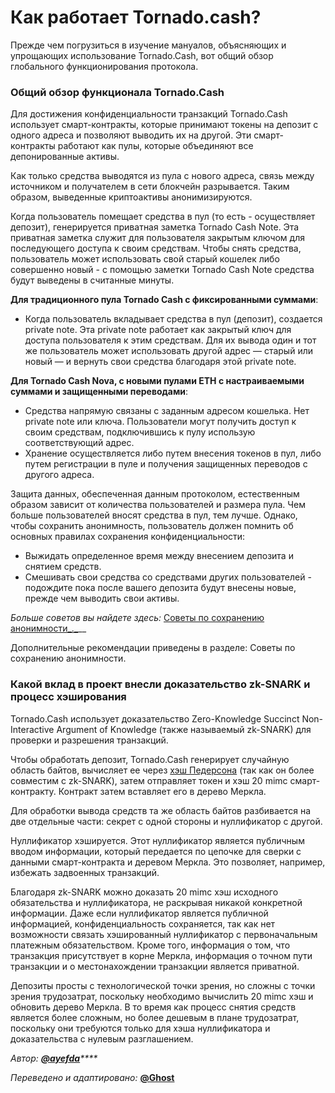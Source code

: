 # Как работает Tornado.cash?

Прежде чем погрузиться в изучение мануалов, объясняющих и упрощающих использование Tornado.Cash, вот общий обзор глобального функционирования протокола.

### **Общий обзор функционала Tornado.Cash**



Для достижения конфиденциальности транзакций Tornado.Cash использует смарт-контракты, которые принимают токены на депозит с одного адреса и позволяют выводить их на другой. Эти смарт-контракты работают как пулы, которые объединяют все депонированные активы.&#x20;

Как только средства выводятся из пула с нового адреса, связь между источником и получателем в сети блокчейн разрывается. Таким образом, выведенные криптоактивы анонимизируются.&#x20;

Когда пользователь помещает средства в пул (то есть - осуществляет депозит), генерируется приватная заметка Tornado Cash Note. Эта приватная заметка служит для пользователя закрытым ключом для последующего доступа к своим средствам. Чтобы снять средства, пользователь может использовать свой старый кошелек либо совершенно новый - с помощью заметки Tornado Cash Note средства будут выведены в считанные минуты.

**Для традиционного пула Tornado Cash с фиксированными суммами**:

* Когда пользователь вкладывает средства в пул (депозит), создается private note. Эта private note работает как закрытый ключ для доступа пользователя к этим средствам. Для их вывода один и тот же пользователь может использовать другой адрес — старый или новый — и вернуть свои средства благодаря этой private note.

**Для Tornado Cash Nova, с новыми пулами ETH с настраиваемыми суммами и защищенными переводами**:

* Средства напрямую связаны с заданным адресом кошелька. Нет private note или ключа. Пользователи могут получить доступ к своим средствам, подключившись к пулу использую соответствующий адрес.
* Хранение осуществляется либо путем внесения токенов в пул, либо путем регистрации в пуле и получения защищенных переводов с другого адреса.

Защита данных, обеспеченная данным протоколом, естественным образом зависит от количества пользователей и размера пула. Чем больше пользователей вносят средства в пул, тем лучше. Однако, чтобы сохранить анонимность, пользователь должен помнить об основных правилах сохранения конфиденциальности:

* &#x20;Выжидать определенное время между внесением депозита и снятием средств.
* &#x20;Смешивать свои средства со средствами других пользователей - подождите пока после вашего депозита будут внесены новые, прежде чем выводить свои активы.

_Больше советов вы найдете здесь:_ [Советы по сохранению анонимности_._](tips-to-remain-anonymous.md)__

Дополнительные рекомендации приведены в разделе: Советы по сохранению анонимности.

### Какой вклад в проект внесли доказательство zk-SNARK и процесс хэширования

Tornado.Cash использует доказательство Zero-Knowledge Succinct Non-Interactive Argument of Knowledge (также называемый zk-SNARK) для проверки и разрешения транзакций.

Чтобы обработать депозит, Tornado.Cash генерирует случайную область байтов, вычисляет ее через [хэш Педерсона](https://iden3-docs.readthedocs.io/en/latest/iden3\_repos/research/publications/zkproof-standards-workshop-2/pedersen-hash/pedersen.html) (так как он более совместим с zk-SNARK), затем отправляет токен и хэш 20 mimc смарт-контракту. Контракт затем вставляет его в дерево Меркла.

Для обработки вывода средств та же область байтов разбивается на две отдельные части: секрет с одной стороны и нуллификатор с другой.

Нуллификатор хэшируется. Этот нуллификатор является публичным вводом информации, который передается по цепочке для сверки с данными смарт-контракта и деревом Меркла. Это позволяет, например, избежать задвоенных транзакций.

Благодаря zk-SNARK можно доказать 20 mimc хэш исходного обязательства и нуллификатора, не раскрывая никакой конкретной информации. Даже если нуллификатор является публичной информацией, конфиденциальность сохраняется, так как нет возможности связать хэшированный нуллификатор с первоначальным платежным обязательством. Кроме того, информация о том, что транзакция присутствует в корне Меркла, информация о точном пути транзакции и о местонахождении транзакции является приватной.

Депозиты просты с технологической точки зрения, но сложны с точки зрения трудозатрат, поскольку необходимо вычислить 20 mimc хэш и обновить дерево Меркла. В то время как процесс снятия средств является более сложным, но более дешевым в плане трудозатрат, поскольку они требуются только для хэша нуллификатора и доказательства с нулевым разглашением.



_Автор:_ [_**@ayefda**_](https://torn.community/u/ayefda)_****_

_Переведено и адаптировано:_ [**@Ghost**](https://torn.community/u/ghost)

